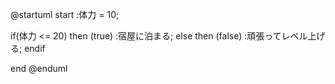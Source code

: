 @startuml
start
:体力 = 10;

if(体力 <= 20) then (true)
:宿屋に泊まる;
else then (false)
:頑張ってレベル上げる;
endif

end
@enduml
